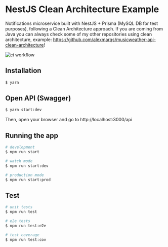 # NestJS Clean Architecture Example

Notifications microservice built with NestJS + Prisma (MySQL DB for test purposes), following a Clean Architecture approach. If you are coming from Java you can always check some of my other repositories using clean architecture, example: https://github.com/alexmarqs/musicweather-api-clean-architecture!

![ci workflow](https://github.com/alexmarqs/nestjs-clean-architecture-example/actions/workflows/ci.yml/badge.svg)

## Installation

```bash
$ yarn
```

## Open API (Swagger)

```bash
$ yarn start:dev
```

Then, open your browser and go to http://localhost:3000/api

## Running the app

```bash
# development
$ npm run start

# watch mode
$ npm run start:dev

# production mode
$ npm run start:prod
```

## Test

```bash
# unit tests
$ npm run test

# e2e tests
$ npm run test:e2e

# test coverage
$ npm run test:cov
```
